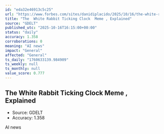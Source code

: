 ```yaml
---
id: "eda32e46913c5c25"
url: "https://www.forbes.com/sites/danidiplacido/2025/10/16/the-white-rabbit-ticking-clock-meme-explained/"
title: "The  White Rabbit Ticking Clock  Meme , Explained"
source: "GDELT"
published_utc: "2025-10-16T16:15:00+00:00"
status: "daily"
accuracy: 1.358
corroborations: 0
meaning: "AI news"
impact: "General"
affected: "General"
ts_daily: "1760633139.984909"
ts_weekly: null
ts_monthly: null
value_score: 0.777
---
```

## The  White Rabbit Ticking Clock  Meme , Explained

- Source: GDELT
- Accuracy: 1.358

AI news
